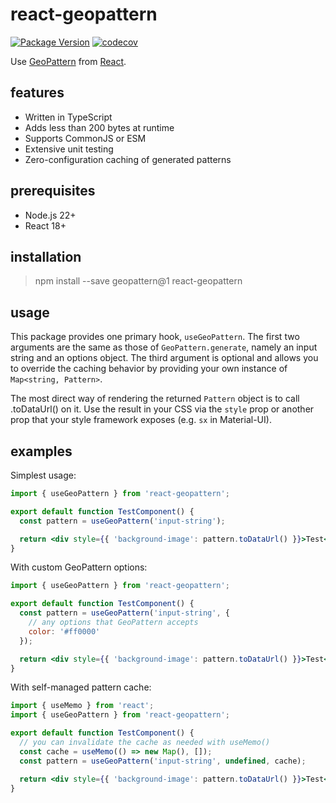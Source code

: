 # react-geopattern

[![Package Version](https://badge.fury.io/js/react-geopattern.svg)](https://www.npmjs.com/package/react-geopattern)
[![codecov](https://codecov.io/gh/ayan4m1/react-geopattern/branch/main/graph/badge.svg?token=ZGX9D11EZO)](https://codecov.io/gh/ayan4m1/react-geopattern)

Use [GeoPattern](https://github.com/btmills/geopattern) from [React](https://github.com/facebook/react).

## features

- Written in TypeScript
- Adds less than 200 bytes at runtime
- Supports CommonJS or ESM
- Extensive unit testing
- Zero-configuration caching of generated patterns

## prerequisites

- Node.js 22+
- React 18+

## installation

> npm install --save geopattern@1 react-geopattern

## usage

This package provides one primary hook, `useGeoPattern`. The first two arguments are the same as those of `GeoPattern.generate`, namely an input string and an options object. The third argument is optional and allows you to override the caching behavior by providing your own instance of `Map<string, Pattern>`.

The most direct way of rendering the returned `Pattern` object is to call .toDataUrl() on it. Use the result in your CSS via the `style` prop or another prop that your style framework exposes (e.g. `sx` in Material-UI).

## examples

Simplest usage:

```jsx
import { useGeoPattern } from 'react-geopattern';

export default function TestComponent() {
  const pattern = useGeoPattern('input-string');

  return <div style={{ 'background-image': pattern.toDataUrl() }}>Test</div>;
}
```

With custom GeoPattern options:

```jsx
import { useGeoPattern } from 'react-geopattern';

export default function TestComponent() {
  const pattern = useGeoPattern('input-string', {
    // any options that GeoPattern accepts
    color: '#ff0000'
  });

  return <div style={{ 'background-image': pattern.toDataUrl() }}>Test</div>;
}
```

With self-managed pattern cache:

```jsx
import { useMemo } from 'react';
import { useGeoPattern } from 'react-geopattern';

export default function TestComponent() {
  // you can invalidate the cache as needed with useMemo()
  const cache = useMemo(() => new Map(), []);
  const pattern = useGeoPattern('input-string', undefined, cache);

  return <div style={{ 'background-image': pattern.toDataUrl() }}>Test</div>;
}
```
